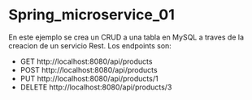 # Spring_microservice_01
En este ejemplo se crea un CRUD a una tabla en MySQL a traves de la creacion de un servicio Rest.
Los endpoints son:
* GET    http://localhost:8080/api/products  
* POST   http://localhost:8080/api/products  
* PUT    http://localhost:8080/api/products/1   
* DELETE http://localhost:8080/api/products/3   


